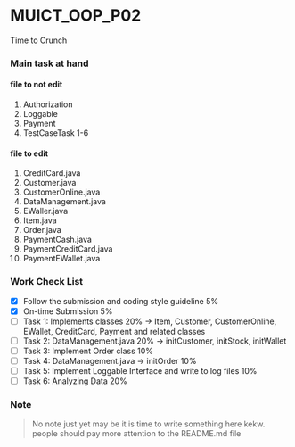 # MUICT_OOP_P02
Time to Crunch
### Main task at hand
> 
#### file to not edit
1. Authorization
2. Loggable
3. Payment
4. TestCaseTask 1-6
#### file to edit
1. CreditCard.java
2. Customer.java
3. CustomerOnline.java
4. DataManagement.java
5. EWaller.java
6. Item.java
7. Order.java
8. PaymentCash.java
9. PaymentCreditCard.java
10. PaymentEWallet.java
### Work Check List
- [x] Follow the submission and coding style guideline 5%
- [x] On-time Submission 5%
- [ ] Task 1: Implements classes 20%     -> Item, Customer, CustomerOnline, EWallet, CreditCard, Payment and related classes
- [ ] Task 2: DataManagement.java 20%    -> initCustomer, initStock, initWallet 
- [ ] Task 3: Implement Order class 10%
- [ ] Task 4: DataManagement.java -> initOrder 10%
- [ ] Task 5: Implement Loggable Interface and write to log files 10%
- [ ] Task 6: Analyzing Data 20%
### Note
> No note just yet may be it is time to write something here kekw.
> people should pay more attention to the README.md file
